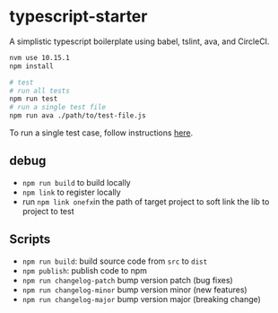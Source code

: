 # typescript-starter

A simplistic typescript boilerplate using babel, tslint, ava, and CircleCI.

```bash
nvm use 10.15.1
npm install

# test
# run all tests
npm run test
# run a single test file
npm run ava ./path/to/test-file.js
```

To run a single test case, follow instructions [here](https://github.com/avajs/ava/blob/master/docs/01-writing-tests.md#running-specific-tests).

## debug

- `npm run build` to build locally
- `npm link` to register locally
- run `npm link onefx`in the path of target project to soft link the lib to project to test

## Scripts

- `npm run build`: build source code from `src` to `dist`
- `npm publish`: publish code to npm
- `npm run changelog-patch` bump version patch (bug fixes)
- `npm run changelog-minor` bump version minor (new features)
- `npm run changelog-major` bump version major (breaking change)
